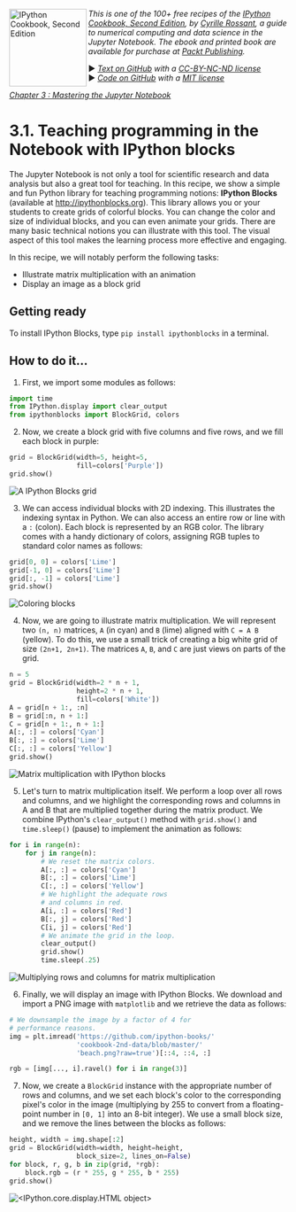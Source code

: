 <a href="https://github.com/ipython-books/cookbook-2nd"><img src="../cover-cookbook-2nd.png" align="left" alt="IPython Cookbook, Second Edition" height="140" /></a> *This is one of the 100+ free recipes of the [IPython Cookbook, Second Edition](https://github.com/ipython-books/cookbook-2nd), by [Cyrille Rossant](http://cyrille.rossant.net), a guide to numerical computing and data science in the Jupyter Notebook. The ebook and printed book are available for purchase at [Packt Publishing](https://www.packtpub.com/big-data-and-business-intelligence/ipython-interactive-computing-and-visualization-cookbook-second-e).*

▶ *[Text on GitHub](https://github.com/ipython-books/cookbook-2nd) with a [CC-BY-NC-ND license](https://creativecommons.org/licenses/by-nc-nd/3.0/us/legalcode)*  
▶ *[Code on GitHub](https://github.com/ipython-books/cookbook-2nd-code) with a [MIT license](https://opensource.org/licenses/MIT)*

[*Chapter 3 : Mastering the Jupyter Notebook*](./)

# 3.1. Teaching programming in the Notebook with IPython blocks

The Jupyter Notebook is not only a tool for scientific research and data analysis but also a great tool for teaching. In this recipe, we show a simple and fun Python library for teaching programming notions: **IPython Blocks** (available at http://ipythonblocks.org). This library allows you or your students to create grids of colorful blocks. You can change the color and size of individual blocks, and you can even animate your grids. There are many basic technical notions you can illustrate with this tool. The visual aspect of this tool makes the learning process more effective and engaging.

In this recipe, we will notably perform the following tasks:

* Illustrate matrix multiplication with an animation
* Display an image as a block grid

## Getting ready

To install IPython Blocks, type `pip install ipythonblocks` in a terminal.

## How to do it...

1. First, we import some modules as follows:

```python
import time
from IPython.display import clear_output
from ipythonblocks import BlockGrid, colors
```

2. Now, we create a block grid with five columns and five rows, and we fill each block in purple:

```python
grid = BlockGrid(width=5, height=5,
                 fill=colors['Purple'])
grid.show()
```

![A IPython Blocks grid](01_blocks_files/01_blocks_10_0.png)

3. We can access individual blocks with 2D indexing. This illustrates the indexing syntax in Python. We can also access an entire row or line with a `:` (colon). Each block is represented by an RGB color. The library comes with a handy dictionary of colors, assigning RGB tuples to standard color names as follows:

```python
grid[0, 0] = colors['Lime']
grid[-1, 0] = colors['Lime']
grid[:, -1] = colors['Lime']
grid.show()
```

![Coloring blocks](01_blocks_files/01_blocks_12_0.png)

4. Now, we are going to illustrate matrix multiplication. We will represent two `(n, n)` matrices, `A` (in cyan) and `B` (lime) aligned with `C = A B` (yellow). To do this, we use a small trick of creating a big white grid of size `(2n+1, 2n+1)`. The matrices `A`, `B`, and `C` are just views on parts of the grid.

```python
n = 5
grid = BlockGrid(width=2 * n + 1,
                 height=2 * n + 1,
                 fill=colors['White'])
A = grid[n + 1:, :n]
B = grid[:n, n + 1:]
C = grid[n + 1:, n + 1:]
A[:, :] = colors['Cyan']
B[:, :] = colors['Lime']
C[:, :] = colors['Yellow']
grid.show()
```

![Matrix multiplication with IPython blocks](01_blocks_files/01_blocks_14_0.png)

5. Let's turn to matrix multiplication itself. We perform a loop over all rows and columns, and we highlight the corresponding rows and columns in A and B that are multiplied together during the matrix product. We combine IPython's `clear_output()` method with `grid.show()` and `time.sleep()` (pause) to implement the animation as follows:

```python
for i in range(n):
    for j in range(n):
        # We reset the matrix colors.
        A[:, :] = colors['Cyan']
        B[:, :] = colors['Lime']
        C[:, :] = colors['Yellow']
        # We highlight the adequate rows
        # and columns in red.
        A[i, :] = colors['Red']
        B[:, j] = colors['Red']
        C[i, j] = colors['Red']
        # We animate the grid in the loop.
        clear_output()
        grid.show()
        time.sleep(.25)
```

![Multiplying rows and columns for matrix multiplication](01_blocks_files/01_blocks_16_0.png)

6. Finally, we will display an image with IPython Blocks. We download and import a PNG image with `matplotlib` and we retrieve the data as follows:

```python
# We downsample the image by a factor of 4 for
# performance reasons.
img = plt.imread('https://github.com/ipython-books/'
                 'cookbook-2nd-data/blob/master/'
                 'beach.png?raw=true')[::4, ::4, :]
```

```python
rgb = [img[..., i].ravel() for i in range(3)]
```

7. Now, we create a `BlockGrid` instance with the appropriate number of rows and columns, and we set each block's color to the corresponding pixel's color in the image (multiplying by 255 to convert from a floating-point number in `[0, 1]` into an 8-bit integer). We use a small block size, and we remove the lines between the blocks as follows:

```python
height, width = img.shape[:2]
grid = BlockGrid(width=width, height=height,
                 block_size=2, lines_on=False)
for block, r, g, b in zip(grid, *rgb):
    block.rgb = (r * 255, g * 255, b * 255)
grid.show()
```

![<IPython.core.display.HTML object>](01_blocks_files/01_blocks_21_0.png)
